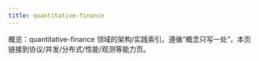 ```yaml
---
title: quantitative-finance
---
```


概览：quantitative-finance 领域的架构/实践索引。遵循“概念只写一处”，本页链接到协议/并发/分布式/性能/观测等能力页。
